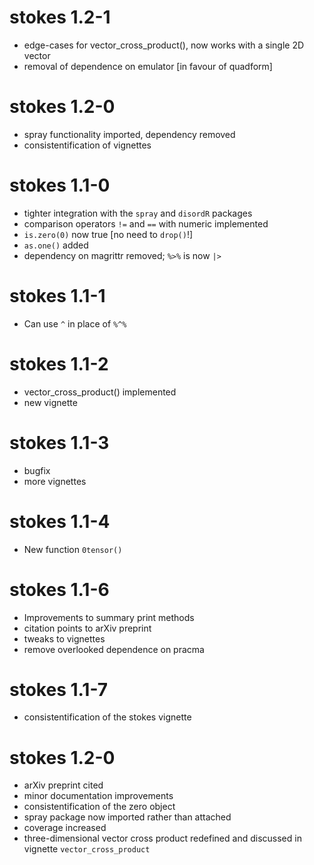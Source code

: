 # stokes 1.2-1

- edge-cases for vector_cross_product(), now works with a single 2D vector
- removal of dependence on emulator [in favour of quadform]

# stokes 1.2-0

- spray functionality imported, dependency removed
- consistentification of vignettes


# stokes 1.1-0

- tighter integration with the `spray` and `disordR` packages
- comparison operators `!=` and `==` with numeric implemented
- `is.zero(0)` now true [no need to `drop()`!]
- `as.one()` added
- dependency on magrittr removed; `%>%` is now `|>`

# stokes 1.1-1

- Can use `^` in place of `%^%`

# stokes 1.1-2

- vector_cross_product() implemented
- new vignette

# stokes 1.1-3

- bugfix
- more vignettes

# stokes 1.1-4

- New function `0tensor()`

# stokes 1.1-6

- Improvements to summary print methods
- citation points to arXiv preprint
- tweaks to vignettes
- remove overlooked dependence on pracma

# stokes 1.1-7

- consistentification of the stokes vignette

# stokes 1.2-0

- arXiv preprint cited
- minor documentation improvements
- consistentification of the zero object
- spray package now imported rather than attached
- coverage increased
- three-dimensional vector cross product redefined and discussed in vignette `vector_cross_product`
